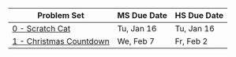 | Problem Set                                                                                                          | MS Due Date | HS Due Date |
| -------------------------------------------------------------------------------------------------------------------- | ----------- | ----------- |
| [0 - Scratch Cat](https://github.com/northridge-dev/python-game-dev/blob/main/problem_sets/0-scratch-cat.md)         | Tu, Jan 16  | Tu, Jan 16  |
| [1 - Christmas Countdown](https://github.com/northridge-dev/python-game-dev/blob/main/problem_sets/0-scratch-cat.md) | We, Feb 7   | Fr, Feb 2   |
